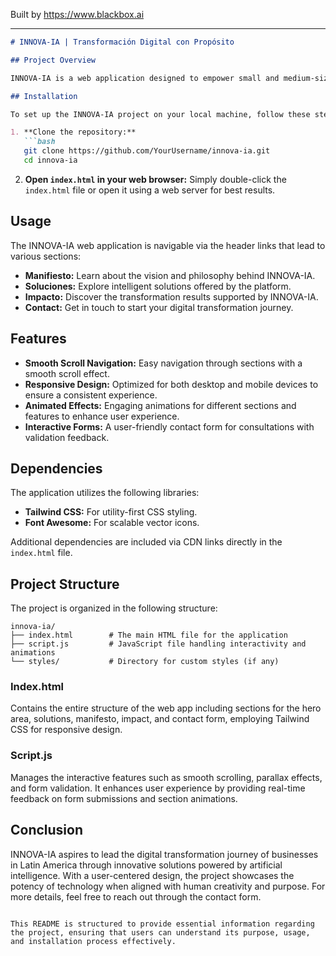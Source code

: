 
Built by https://www.blackbox.ai

---

```markdown
# INNOVA-IA | Transformación Digital con Propósito

## Project Overview

INNOVA-IA is a web application designed to empower small and medium-sized enterprises (PyMEs) in Latin America through intelligent automation and innovative digital solutions. By combining the power of artificial intelligence with human creativity, INNOVA-IA aims to enhance the operational efficiency and productivity of businesses. The platform features an engaging, responsive design to showcase its services and impact on transformation.

## Installation

To set up the INNOVA-IA project on your local machine, follow these steps:

1. **Clone the repository:**
   ```bash
   git clone https://github.com/YourUsername/innova-ia.git
   cd innova-ia
   ```

2. **Open `index.html` in your web browser:**
   Simply double-click the `index.html` file or open it using a web server for best results.

## Usage

The INNOVA-IA web application is navigable via the header links that lead to various sections:
- **Manifiesto:** Learn about the vision and philosophy behind INNOVA-IA.
- **Soluciones:** Explore intelligent solutions offered by the platform.
- **Impacto:** Discover the transformation results supported by INNOVA-IA.
- **Contact:** Get in touch to start your digital transformation journey.

## Features

- **Smooth Scroll Navigation:** Easy navigation through sections with a smooth scroll effect.
- **Responsive Design:** Optimized for both desktop and mobile devices to ensure a consistent experience.
- **Animated Effects:** Engaging animations for different sections and features to enhance user experience.
- **Interactive Forms:** A user-friendly contact form for consultations with validation feedback.

## Dependencies

The application utilizes the following libraries:
- **Tailwind CSS:** For utility-first CSS styling.
- **Font Awesome:** For scalable vector icons.

Additional dependencies are included via CDN links directly in the `index.html` file.

## Project Structure

The project is organized in the following structure:

```
innova-ia/
├── index.html        # The main HTML file for the application
├── script.js         # JavaScript file handling interactivity and animations
└── styles/           # Directory for custom styles (if any)
```

### Index.html

Contains the entire structure of the web app including sections for the hero area, solutions, manifesto, impact, and contact form, employing Tailwind CSS for responsive design.

### Script.js

Manages the interactive features such as smooth scrolling, parallax effects, and form validation. It enhances user experience by providing real-time feedback on form submissions and section animations.

## Conclusion

INNOVA-IA aspires to lead the digital transformation journey of businesses in Latin America through innovative solutions powered by artificial intelligence. With a user-centered design, the project showcases the potency of technology when aligned with human creativity and purpose. For more details, feel free to reach out through the contact form.
``` 

This README is structured to provide essential information regarding the project, ensuring that users can understand its purpose, usage, and installation process effectively.